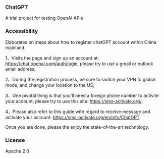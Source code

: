 ### ChatGPT
A trial project for testing OpenAI APIs

### Accessibility
Elaborates on steps about how to register chatGPT account within China mainland.

1、Visits the page and sign up an account at: https://chat.openai.com/auth/login, please try to use a gmail or outlook email address;

2、During the registration process, be sure to switch your VPN to global mode, and change your location to the US;

3、One pivotal thing is that you'll need a foreign phone number to activite your account, please try to use this site: https://sms-activate.org/;

4、Please also refer to this guide with regard to receive message and activate your account: https://sms-activate.org/en/info/ChatGPT.

Once you are done, please the enjoy the state-of-the-art technology.

### License
Apache 2.0

